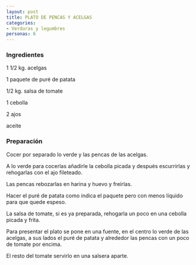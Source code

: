 ```yaml
---
layout: post
title: PLATO DE PENCAS Y ACELGAS
categories:
- Verduras y legumbres
personas: 6 
---
```

<h3>Ingredientes</h3>
1 1/2 kg. acelgas

1 paquete de puré de patata

1/2 kg. salsa de tomate

1 cebolla

2 ajos

aceite

<h3>Preparación</h3>
Cocer por separado lo verde y las pencas de las acelgas.

A lo verde para cocerlas añadirle la cebolla picada y después escurrirlas y rehogarlas con el ajo fileteado.

Las pencas rebozarlas en harina y huevo y freírlas.

Hacer el puré de patata como indica el paquete pero con menos líquido para que quede espeso.

La salsa de tomate, si es ya preparada, rehogarla un poco en una cebolla picada y frita.

Para presentar el plato se pone en una fuente, en el centro lo verde de las acelgas, a sus lados el puré de patata y alrededor las pencas con un poco de tomate por encima.

El resto del tomate servirlo en una salsera aparte.